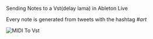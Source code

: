 Sending Notes to a Vst(delay lama) in Ableton Live

Every note is generated from tweets with the hashtag *#art*

![MIDI To Vst](../project_images/sendingnotes.png?raw=true "MIDI To Vst")
